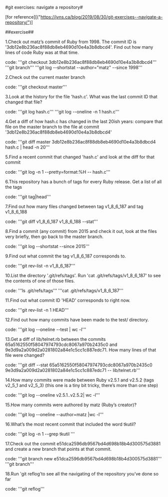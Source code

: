 #git exercises: navigate a repository#

[for reference][("https://jvns.ca/blog/2019/08/30/git-exercises--navigate-a-repository/")]


##exercise##

1.Check out matz’s commit of Ruby from 1998. The commit ID is '3db12e8b236ac8f88db8eb4690d10e4a3b8dbcd4'. Find out how many lines of code Ruby was at that time.

   code:
	    '''git checkout 3db12e8b236ac8f88db8eb4690d10e4a3b8dbcd4'''
		'''git branch'''
		'''git log --shortstat --author="matz" --since 1998'''

2.Check out the current master branch

   code:
	    '''git checkout master'''

3.Look at the history for the file 'hash.c'. What was the last commit ID that changed that file?

   code:
		'''git log hash.c'''
		'''git log --oneline -n 1 hash.c'''

4.Get a diff of how hash.c has changed in the last 20ish years: compare that file on the master branch to the file at commit '3db12e8b236ac8f88db8eb4690d10e4a3b8dbcd4'

   code:
		'''git diff master 3db12e8b236ac8f88db8eb4690d10e4a3b8dbcd4 hash.c | head -n 20'''

5.Find a recent commit that changed 'hash.c' and look at the diff for that commit

   code:
		'''git log -n 1 --pretty=format:%H -- hash.c'''

6.This repository has a bunch of tags for every Ruby release. Get a list of all the tags

   code:
		'''git tag|head'''

7.Find out how many files changed between tag v1_8_6_187 and tag v1_8_6_188

   code:
		'''git diff v1_8_6_187 v1_8_6_188 --stat'''

8.Find a commit (any commit) from 2015 and check it out, look at the files very briefly, then go back to the master branch.

   code:
		'''git log --shortstat --since 2015'''

9.Find out what commit the tag v1_8_6_187 corresponds to.

   code:
		'''git rev-list -n v1_8_6_187'''

10.List the directory '.git/refs/tags'. Run 'cat .git/refs/tags/v1_8_6_187' to see the contents of one of those files.

   code:
		'''ls .git/refs/tags'''
		'''cat .git/refs/tags/v1_8_6_187'''

11.Find out what commit ID 'HEAD' corresponds to right now.

   code:
		'''git rev-list -n 1 HEAD'''

12.Find out how many commits have been made to the test/ directory.

   code:
		'''git log --oneline --test | wc -l'''

13.Get a diff of lib/telnet.rb between the commits 65a5162550f58047974793cdc8067a970b2435c0 and 9e3d9a2a009d2a0281802a84e1c5cc1c887edc71. How many lines of that file were changed?

   code:
		'''git diff --stat 65a5162550f58047974793cdc8067a970b2435c0  9e3d9a2a009d2a0281802a84e1c5cc1c887edc71 -- lib/telnet.rb'''

14.How many commits were made between Ruby v2.5.1 and v2.5.2 (tags v2_5_1 and v2_5_3) (this one is a tiny bit tricky, there’s more than one step)

   code:
		'''git log --oneline v2.5.1..v2.5.2| wc -l'''

15.How many commits were authored by matz (Ruby’s creator)?

   code:
		'''git log --oneline --author=matz |wc -l'''

16.What’s the most recent commit that included the word tkutil?

   code:
		'''git log -n 1 --grep tkutil '''

17.Check out the commit e51dca2596db9567bd4d698b18b4d300575d3881 and create a new branch that points at that commit.

   code:
		'''git branch new e51dca2596db9567bd4d698b18b4d300575d3881'''
		'''git branch'''

18.Run 'git reflog'to see all the navigating of the repository you’ve done so far

   code:
		'''git reflog'''



















